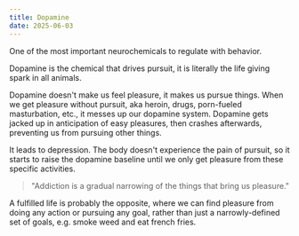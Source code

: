 ```yaml
---
title: Dopamine
date: 2025-06-03
---
```

One of the most important neurochemicals to regulate with behavior.

Dopamine is the chemical that drives pursuit, it is literally the life giving spark in all animals. 

Dopamine doesn't make us feel pleasure, it makes us pursue things. When we get pleasure without pursuit, aka heroin, drugs, porn-fueled masturbation, etc., it messes up our dopamine system. Dopamine gets jacked up in anticipation of easy pleasures, then crashes afterwards, preventing us from pursuing other things.

It leads to depression. The body doesn't experience the pain of pursuit, so it starts to raise the dopamine baseline until we only get pleasure from these specific activities. 

> "Addiction is a gradual narrowing of the things that bring us pleasure."

A fulfilled life is probably the opposite, where we can find pleasure from doing any action or pursuing any goal, rather than just a narrowly-defined set of goals, e.g. smoke weed and eat french fries.